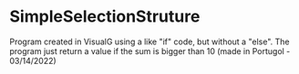 # SimpleSelectionStruture
Program created in VisualG using a like "if" code, but without a "else". The program just return a value if the sum is bigger than 10 (made in Portugol - 03/14/2022)
